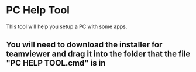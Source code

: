 # PC Help Tool
This tool will help you setup a PC with some apps.

## You will need to download the installer for teamviewer and drag it into the folder that the file "PC HELP TOOL.cmd" is in ##
